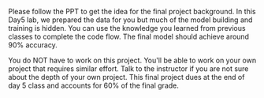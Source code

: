 Please follow the PPT to get the idea for the final project background. In this Day5 lab, we prepared the data for you but much of the model building and training is hidden. You can use the knowledge you learned from previous classes to complete the code flow. The final model should achieve around 90% accuracy. 

You do NOT have to work on this project. You'll be able to work on your own project that requires similar effort. Talk to the instructor if you are not sure about the depth of your own project. This final project dues at the end of day 5 class and accounts for 60% of the final grade. 
